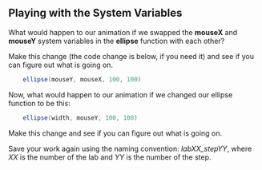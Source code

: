 ## Playing with the System Variables

What would happen to our animation if we swapped the **mouseX** and **mouseY** system variables in the **ellipse** function with each other?  

Make this change (the code change is below, if you need it) and see if you can figure out what is going on.

~~~java
    ellipse(mouseY, mouseX, 100, 100)
~~~

Now, what would happen to our animation if we changed our ellipse function to be this:

~~~java
    ellipse(width, mouseY, 100, 100)
~~~

Make this change and see if you can figure out what is going on.

Save your work again using the naming convention: *labXX_stepYY*, where *XX* is the number of the lab and *YY* is the number of the step.

